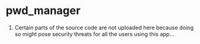 # pwd_manager

1. Certain parts of the source code are not uploaded here because doing so might pose security threats for all the users using this app...
